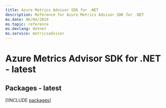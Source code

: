 ```yaml
---
title: Azure Metrics Advisor SDK for .NET
description: Reference for Azure Metrics Advisor SDK for .NET
ms.date: 06/04/2024
ms.topic: reference
ms.devlang: dotnet
ms.service: metricsadvisor
---
```

# Azure Metrics Advisor SDK for .NET - latest
## Packages - latest
[!INCLUDE [packages](metrics-advisor-index.md)]